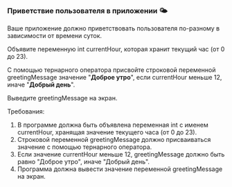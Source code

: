 
### Приветствие пользователя в приложении 🌤️

Ваше приложение должно приветствовать пользователя по-разному в зависимости от времени суток.

Объявите переменную int currentHour, которая хранит текущий час (от 0 до 23).

С помощью тернарного оператора присвойте строковой переменной greetingMessage значение "**Доброе утро**", если currentHour меньше 12, иначе "**Добрый день**".

Выведите greetingMessage на экран.

Требования:
1. В программе должна быть объявлена переменная int с именем currentHour, хранящая значение текущего часа (от 0 до 23). 
2. Строковой переменной greetingMessage должно присваиваться значение с помощью тернарного оператора. 
3. Если значение currentHour меньше 12, greetingMessage должно быть равно "Доброе утро", иначе "Добрый день". 
4. Программа должна вывести значение переменной greetingMessage на экран.